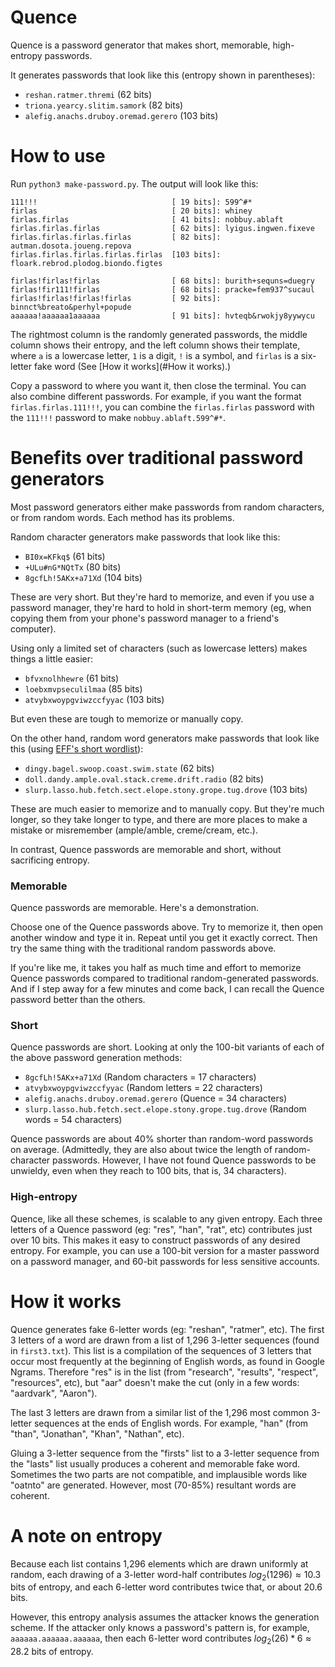 # Quence

Quence is a password generator that makes short, memorable, high-entropy passwords.

It generates passwords that look like this (entropy shown in parentheses):

- `reshan.ratmer.thremi` (62 bits)
- `triona.yearcy.slitim.samork` (82 bits)
- `alefig.anachs.druboy.oremad.gerero` (103 bits)

# How to use

Run `python3 make-password.py`. The output will look like this:

```
111!!!                              [ 19 bits]: 599^#*
firlas                              [ 20 bits]: whiney
firlas.firlas                       [ 41 bits]: nobbuy.ablaft
firlas.firlas.firlas                [ 62 bits]: lyigus.ingwen.fixeve
firlas.firlas.firlas.firlas         [ 82 bits]: autman.dosota.joueng.repova
firlas.firlas.firlas.firlas.firlas  [103 bits]: floark.rebrod.plodog.biondo.figtes

firlas!firlas!firlas                [ 68 bits]: burith+sequns=duegry
firlas!fir111!firlas                [ 68 bits]: pracke=fem937^sucaul
firlas!firlas!firlas!firlas         [ 92 bits]: binnct%breato&perhyl+popude
aaaaaa!aaaaaa1aaaaaa                [ 91 bits]: hvteqb&rwokjy8yywycu
```

The rightmost column is the randomly generated passwords, the middle column shows their entropy, and the left column shows their template, where `a` is a lowercase letter, `1` is a digit, `!` is a symbol, and `firlas` is a six-letter fake word (See [How it works](#How it works).)

Copy a password to where you want it, then close the terminal. You can also combine different passwords. For example, if you want the format `firlas.firlas.111!!!`, you can combine the `firlas.firlas` password with the `111!!!` password to make `nobbuy.ablaft.599^#*`.

# Benefits over traditional password generators

Most password generators either make passwords from random characters, or from random words. Each method has its problems.

Random character generators make passwords that look like this:

- `BI0x=KFkq$` (61 bits)
- `+ULu#nG*NQtTx` (80 bits)
- `8gcfLh!5AKx+a71Xd` (104 bits)

These are very short. But they're hard to memorize, and even if you use a password manager, they're hard to hold in short-term memory (eg, when copying them from your phone's password manager to a friend's computer).

Using only a limited set of characters (such as lowercase letters) makes things a little easier:

- `bfvxnolhhewre` (61 bits)
- `loebxmvpseculilmaa` (85 bits)
- `atvybxwoypgviwzccfyyac` (103 bits)

But even these are tough to memorize or manually copy.

On the other hand, random word generators make passwords that look like this (using [EFF's short wordlist](https://www.eff.org/dice)):

- `dingy.bagel.swoop.coast.swim.state` (62 bits)
- `doll.dandy.ample.oval.stack.creme.drift.radio` (82 bits)
- `slurp.lasso.hub.fetch.sect.elope.stony.grope.tug.drove` (103 bits)

These are much easier to memorize and to manually copy. But they're much longer, so they take longer to type, and there are more places to make a mistake or misremember (ample/amble, creme/cream, etc.).

In contrast, Quence passwords are memorable and short, without sacrificing entropy.

### Memorable

Quence passwords are memorable. Here's a demonstration.

Choose one of the Quence passwords above. Try to memorize it, then open another window and type it in. Repeat until you get it exactly correct. Then try the same thing with the traditional random passwords above. 

If you're like me, it takes you half as much time and effort to memorize Quence passwords compared to traditional random-generated passwords. And if I step away for a few minutes and come back, I can recall the Quence password better than the others.

### Short

Quence passwords are short. Looking at only the 100-bit variants of each of the above password generation methods:

- `8gcfLh!5AKx+a71Xd` (Random characters = 17 characters)
- `atvybxwoypgviwzccfyyac` (Random letters = 22 characters)
- `alefig.anachs.druboy.oremad.gerero` (Quence = 34 characters)
- `slurp.lasso.hub.fetch.sect.elope.stony.grope.tug.drove` (Random words = 54 characters)

Quence passwords are about 40% shorter than random-word passwords on average. (Admittedly, they are also about twice the length of random-character passwords. However, I have not found Quence passwords to be unwieldy, even when they reach to 100 bits, that is, 34 characters).

### High-entropy

Quence, like all these schemes, is scalable to any given entropy. Each three letters of a Quence password (eg: "res", "han", "rat", etc) contributes just over 10 bits. This makes it easy to construct passwords of any desired entropy. For example, you can use a 100-bit version for a master password on a password manager, and 60-bit passwords for less sensitive accounts.

# How it works

Quence generates fake 6-letter words (eg: "reshan", "ratmer", etc). The first 3 letters of a word are drawn from a list of 1,296 3-letter sequences (found in `first3.txt`). This list is a compilation of the sequences of 3 letters that occur most frequently at the beginning of English words, as found in Google Ngrams. Therefore "res" is in the list (from "research", "results", "respect", "resources", etc), but "aar" doesn't make the cut (only in a few words: "aardvark", "Aaron").

The last 3 letters are drawn from a similar list of the 1,296 most common 3-letter sequences at the ends of English words. For example, "han" (from "than", "Jonathan", "Khan", "Nathan", etc).

Gluing a 3-letter sequence from the "firsts" list to a 3-letter sequence from the "lasts" list usually produces a coherent and memorable fake word. Sometimes the two parts are not compatible, and implausible words like "oatnto" are generated. However, most (70-85%) resultant words are coherent.

# A note on entropy

Because each list contains 1,296 elements which are drawn uniformly at random, each drawing of a 3-letter word-half contributes $log_2(1296) \approx 10.3$ bits of entropy, and each 6-letter word contributes twice that, or about 20.6 bits.

However, this entropy analysis assumes the attacker knows the generation scheme. If the attacker only knows a password's pattern is, for example, `aaaaaa.aaaaaa.aaaaaa`, then each 6-letter word contributes $log_2(26) * 6 \approx 28.2$ bits of entropy.
